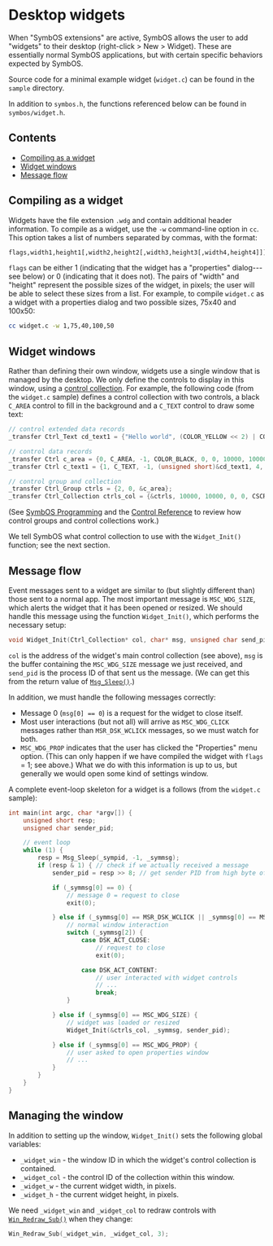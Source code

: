 # Desktop widgets

When "SymbOS extensions" are active, SymbOS allows the user to add "widgets" to their desktop (right-click > New > Widget). These are essentially normal SymbOS applications, but with certain specific behaviors expected by SymbOS.

Source code for a minimal example widget (`widget.c`) can be found in the `sample` directory.

In addition to `symbos.h`, the functions referenced below can be found in `symbos/widget.h`.

## Contents

* [Compiling as a widget](#compiling-as-a-widget)
* [Widget windows](#widget-windows)
* [Message flow](#message-flow)

## Compiling as a widget

Widgets have the file extension `.wdg` and contain additional header information. To compile as a widget, use the `-w` command-line option in `cc`. This option takes a list of numbers separated by commas, with the format:

```bash
flags,width1,height1[,width2,height2[,width3,height3[,width4,height4]]]
```

`flags` can be either 1 (indicating that the widget has a "properties" dialog---see below) or 0 (indicating that it does not). The pairs of "width" and "height" represent the possible sizes of the widget, in pixels; the user will be able to select these sizes from a list. For example, to compile `widget.c` as a widget with a properties dialog and two possible sizes, 75x40 and 100x50:

```bash
cc widget.c -w 1,75,40,100,50
```

## Widget windows

Rather than defining their own window, widgets use a single window that is managed by the desktop. We only define the controls to display in this window, using a [control collection](s_ctrl.md#C_COLLECTION). For example, the following code (from the `widget.c` sample) defines a control collection with two controls, a black `C_AREA` control to fill in the background and a `C_TEXT` control to draw some text:

```c
// control extended data records
_transfer Ctrl_Text cd_text1 = {"Hello world", (COLOR_YELLOW << 2) | COLOR_BLACK, ALIGN_LEFT};

// control data records
_transfer Ctrl c_area = {0, C_AREA, -1, COLOR_BLACK, 0, 0, 10000, 10000};
_transfer Ctrl c_text1 = {1, C_TEXT, -1, (unsigned short)&cd_text1, 4, 4, 100, 8};

// control group and collection
_transfer Ctrl_Group ctrls = {2, 0, &c_area};
_transfer Ctrl_Collection ctrls_col = {&ctrls, 10000, 10000, 0, 0, CSCROLL_NONE};
```

(See [SymbOS Programming](symbos.md) and the [Control Reference](s_ctrl.md) to review how control groups and control collections work.)

We tell SymbOS what control collection to use with the `Widget_Init()` function; see the next section.

## Message flow

Event messages sent to a widget are similar to (but slightly different than) those sent to a normal app. The most important message is `MSC_WDG_SIZE`, which alerts the widget that it has been opened or resized. We should handle this message using the function `Widget_Init()`, which performs the necessary setup:

```c
void Widget_Init(Ctrl_Collection* col, char* msg, unsigned char send_pid);
```

`col` is the address of the widget's main control collection (see above), `msg` is the buffer containing the `MSC_WDG_SIZE` message we just received, and `send_pid` is the process ID of that sent us the message. (We can get this from the return value of [`Msg_Sleep()`](s_core.md#msg_sleep).) 

In addition, we must handle the following messages correctly:

* Message 0 (`msg[0] == 0`) is a request for the widget to close itself.
* Most user interactions (but not all) will arrive as `MSC_WDG_CLICK` messages rather than `MSR_DSK_WCLICK` messages, so we must watch for both.
* `MSC_WDG_PROP` indicates that the user has clicked the "Properties" menu option. (This can only happen if we have compiled the widget with `flags` = 1; see above.) What we do with this information is up to us, but generally we would open some kind of settings window.

A complete event-loop skeleton for a widget is a follows (from the `widget.c` sample):

```c
int main(int argc, char *argv[]) {
    unsigned short resp;
    unsigned char sender_pid;

	// event loop
	while (1) {
		resp = Msg_Sleep(_sympid, -1, _symmsg);
		if (resp & 1) { // check if we actually received a message
            sender_pid = resp >> 8; // get sender PID from high byte of resp

            if (_symmsg[0] == 0) {
                // message 0 = request to close
                exit(0);

            } else if (_symmsg[0] == MSR_DSK_WCLICK || _symmsg[0] == MSC_WDG_CLICK) {
                // normal window interaction
                switch (_symmsg[2]) {
                    case DSK_ACT_CLOSE:
                        // request to close
                        exit(0);

                    case DSK_ACT_CONTENT:
                        // user interacted with widget controls
                        // ...
                        break;
                }

            } else if (_symmsg[0] == MSC_WDG_SIZE) {
                // widget was loaded or resized
                Widget_Init(&ctrls_col, _symmsg, sender_pid);

            } else if (_symmsg[0] == MSC_WDG_PROP) {
                // user asked to open properties window
                // ...
            }
		}
	}
}
```

## Managing the window

In addition to setting up the window, `Widget_Init()` sets the following global variables:

* `_widget_win` - the window ID in which the widget's control collection is contained.
* `_widget_col` - the control ID of the collection within this window.
* `_widget_w` - the current widget width, in pixels.
* `_widget_h` - the current widget height, in pixels.

We need `_widget_win` and `_widget_col` to redraw controls with [`Win_Redraw_Sub()`](s_window.md#win_redraw_sub) when they change:

```c
Win_Redraw_Sub(_widget_win, _widget_col, 3);
```

